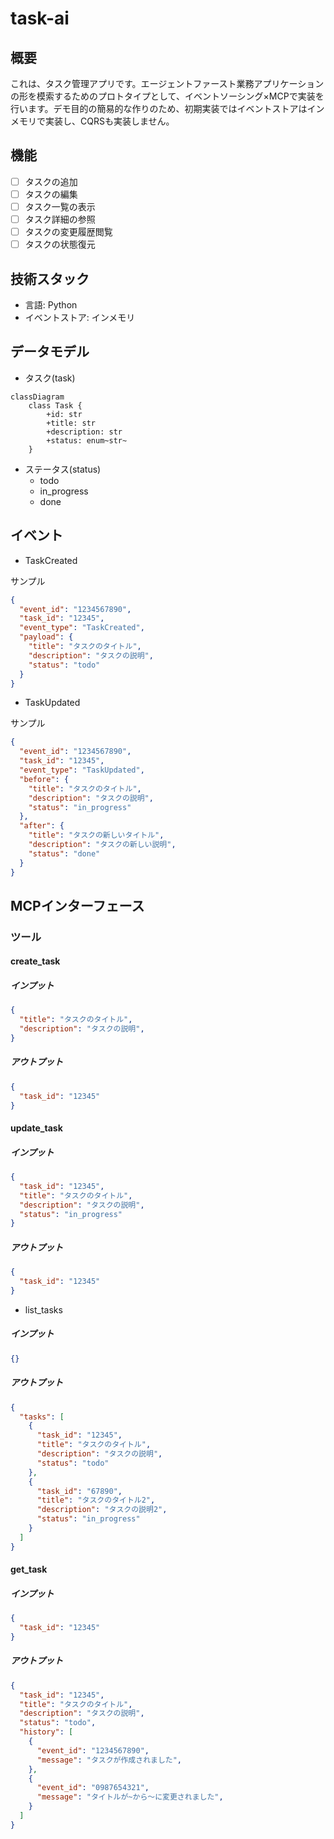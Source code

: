 # task-ai

## 概要

これは、タスク管理アプリです。エージェントファースト業務アプリケーションの形を模索するためのプロトタイプとして、イベントソーシング×MCPで実装を行います。デモ目的の簡易的な作りのため、初期実装ではイベントストアはインメモリで実装し、CQRSも実装しません。

## 機能

- [ ] タスクの追加
- [ ] タスクの編集
- [ ] タスク一覧の表示
- [ ] タスク詳細の参照
- [ ] タスクの変更履歴閲覧
- [ ] タスクの状態復元

## 技術スタック

- 言語: Python
- イベントストア: インメモリ

## データモデル

- タスク(task)

```mermaid
classDiagram
    class Task {
        +id: str
        +title: str
        +description: str
        +status: enum~str~
    }
```

- ステータス(status)
  - todo
  - in_progress
  - done

## イベント

- TaskCreated

サンプル
```json
{
  "event_id": "1234567890",
  "task_id": "12345",
  "event_type": "TaskCreated",
  "payload": {
    "title": "タスクのタイトル",
    "description": "タスクの説明",
    "status": "todo"
  }
}
```

- TaskUpdated

サンプル
```json
{
  "event_id": "1234567890",
  "task_id": "12345",
  "event_type": "TaskUpdated",
  "before": {
    "title": "タスクのタイトル",
    "description": "タスクの説明",
    "status": "in_progress"
  },
  "after": {
    "title": "タスクの新しいタイトル",
    "description": "タスクの新しい説明",
    "status": "done"
  }
}
```

## MCPインターフェース

### ツール

#### create_task

##### インプット
```json
{
  "title": "タスクのタイトル",
  "description": "タスクの説明",
}
```

##### アウトプット
```json
{
  "task_id": "12345"
}
```

#### update_task

##### インプット
```json
{
  "task_id": "12345",
  "title": "タスクのタイトル",
  "description": "タスクの説明",
  "status": "in_progress"
}
```
##### アウトプット
```json
{
  "task_id": "12345"
}
```

- list_tasks

##### インプット
```json
{}
```

##### アウトプット

```json
{
  "tasks": [
    {
      "task_id": "12345",
      "title": "タスクのタイトル",
      "description": "タスクの説明",
      "status": "todo"
    },
    {
      "task_id": "67890",
      "title": "タスクのタイトル2",
      "description": "タスクの説明2",
      "status": "in_progress"
    }
  ]
}
```

#### get_task

##### インプット
```json
{
  "task_id": "12345"
}
```

##### アウトプット
```json
{
  "task_id": "12345",
  "title": "タスクのタイトル",
  "description": "タスクの説明",
  "status": "todo",
  "history": [
    {
      "event_id": "1234567890",
      "message": "タスクが作成されました",
    },
    {
      "event_id": "0987654321",
      "message": "タイトルが~から〜に変更されました",
    }
  ]
}
```
